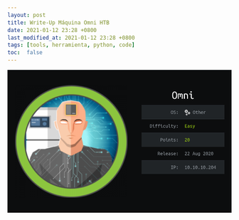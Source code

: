 ```yaml
---
layout: post
title: Write-Up Máquina Omni HTB
date: 2021-01-12 23:28 +0800
last_modified_at: 2021-01-12 23:28 +0800
tags: [tools, herramienta, python, code]
toc:  false
---
```


![imagen](/assets/imagenes/2021-01-12-omni-HTB/omni-card.png)